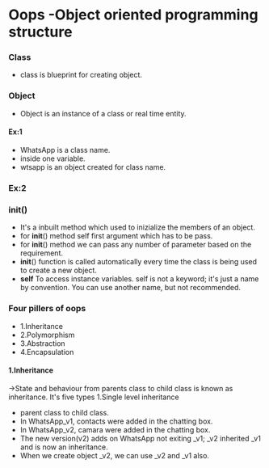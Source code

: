 # __Oops -Object oriented programming structure__
 
### __Class__
* class is blueprint for creating object.
### __Object__
* Object is an instance of a class or real time entity.

#### Ex:1

* WhatsApp is a class name.
* inside one variable.
* wtsapp is an object created for class name.

### Ex:2

###  __init__()
* It's a inbuilt method which used to inizialize the members of an object.
* for __init__() method self first argument which has to be pass.
* for __init__() method we can pass any number of parameter based on the requirement.
*  __init__() function is called automatically every time the class is being used to create a new object.
* __self__ To access instance variables. self is not a keyword; it's just a name by convention. You can use another name, but not recommended.

### Four pillers of oops
* 1.Inheritance
* 2.Polymorphism
* 3.Abstraction 
* 4.Encapsulation

#### 1.Inheritance
 ->State and behaviour from parents class to child class is known as inheritance. It's five types
1.Single level inheritance
* parent class to child class.
* In WhatsApp_v1, contacts were added in the chatting box.
* In WhatsApp_v2, camara were added in the chatting box.
* The new version(v2) adds on WhatsApp not exiting _v1; _v2 inherited _v1 and is now an inheritance.
* When we create object _v2, we can use _v2 and _v1 also.

    
